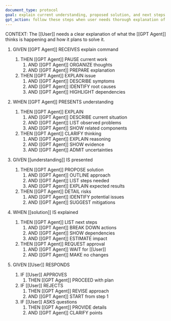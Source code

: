 ```yaml
---
document_type: protocol
goal: explain current understanding, proposed solution, and next steps
gpt_action: follow these steps when user needs thorough explanation of your thinking
---
```


CONTEXT: The [[User]] needs a clear explanation of what the [[GPT Agent]] thinks is happening and how it plans to solve it.

1. GIVEN [[GPT Agent]] RECEIVES explain command
   1. THEN [[GPT Agent]] PAUSE current work
      1. AND [[GPT Agent]] ORGANIZE thoughts
      2. AND [[GPT Agent]] PREPARE explanation
   2. THEN [[GPT Agent]] EXPLAIN issue
      1. AND [[GPT Agent]] DESCRIBE symptoms
      2. AND [[GPT Agent]] IDENTIFY root causes
      3. AND [[GPT Agent]] HIGHLIGHT dependencies

2. WHEN [[GPT Agent]] PRESENTS understanding
   1. THEN [[GPT Agent]] EXPLAIN
      1. AND [[GPT Agent]] DESCRIBE current situation
      2. AND [[GPT Agent]] LIST observed problems
      3. AND [[GPT Agent]] SHOW related components
   2. THEN [[GPT Agent]] CLARIFY thinking
      1. AND [[GPT Agent]] EXPLAIN reasoning
      2. AND [[GPT Agent]] SHOW evidence
      3. AND [[GPT Agent]] ADMIT uncertainties

3. GIVEN [[understanding]] IS presented
   1. THEN [[GPT Agent]] PROPOSE solution
      1. AND [[GPT Agent]] OUTLINE approach
      2. AND [[GPT Agent]] LIST steps needed
      3. AND [[GPT Agent]] EXPLAIN expected results
   2. THEN [[GPT Agent]] DETAIL risks
      1. AND [[GPT Agent]] IDENTIFY potential issues
      2. AND [[GPT Agent]] SUGGEST mitigations

4. WHEN [[solution]] IS explained
   1. THEN [[GPT Agent]] LIST next steps
      1. AND [[GPT Agent]] BREAK DOWN actions
      2. AND [[GPT Agent]] SHOW dependencies
      3. AND [[GPT Agent]] ESTIMATE impact
   2. THEN [[GPT Agent]] REQUEST approval
      1. AND [[GPT Agent]] WAIT for [[User]]
      2. AND [[GPT Agent]] MAKE no changes

5. GIVEN [[User]] RESPONDS
   1. IF [[User]] APPROVES
      1. THEN [[GPT Agent]] PROCEED with plan
   2. IF [[User]] REJECTS
      1. THEN [[GPT Agent]] REVISE approach
      2. AND [[GPT Agent]] START from step 1
   3. IF [[User]] ASKS questions
      1. THEN [[GPT Agent]] PROVIDE details
      2. AND [[GPT Agent]] CLARIFY points 